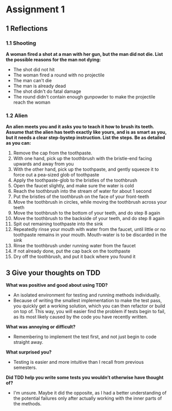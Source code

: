 # Assignment 1

## 1 Reflections


### 1.1 Shooting

**A woman fired a shot at a man with her gun, but the man did not die. List the possible
reasons for the man not dying:**

- The shot did not hit
- The woman fired a round with no projectile
- The man can't die
- The man is already dead
- The shot didn't do fatal damage
- The round didn't contain enough gunpowder to make the projectile reach the woman


### 1.2 Alien

**An alien meets you and it asks you to teach it how to brush its teeth. Assume that the
alien has teeth exactly like yours, and is as smart as you, but it needs a clear step-bystep instruction. List the steps. Be as detailed as you can:**

1. Remove the cap from the toothpaste.
2. With one hand, pick up the toothbrush with the bristle-end facing upwards and away from you
3. With the other hand, pick up the toothpaste, and gently squeeze it to force out a pea-sized glob of toothpaste
4. Apply the toothpaste-glob to the bristles of the toothbrush
5. Open the faucet slightly, and make sure the water is cold
6. Reach the toothbrush into the stream of water for about 1 second
7. Put the bristles of the toothbrush on the face of your front-teeth
8. Move the toothbrush in circles, while moving the toothbrush across your teeth
9. Move the toothbrush to the bottom of your teeth, and do step 8 again
10. Move the toothbrush to the backside of your teeth, and do step 8 again
11. Spit out remaining toothpaste into the sink
12. Repeatedly rinse your mouth with water from the faucet, until little or no toothpaste remains in your mouth. Mouth-water is to be discarded in the sink
13. Rinse the toothbrush under running water from the faucet
14. If not already done, put the cap back on the toothpaste
15. Dry off the toothbrush, and put it back where you found it


## 3 Give your thoughts on TDD

**What was positive and good about using TDD?**
- An isolated environment for testing and running methods individually.
- Because of writing the smallest implementation to make the test pass, you quickly get a working solution, which you can then refactor or build on top of. This way, you will easier find the problem if tests begin to fail, as its most likely caused by the code you have recently written.


**What was annoying or difficult?**
- Remembering to implement the test first, and not just begin to code straight away.

**What surprised you?**
- Testing is easier and more intuitive than I recall from previous semesters.

**Did TDD help you write some tests you wouldn’t otherwise have thought of?**
- I'm unsure. Maybe it did the opposite, as I had a better understanding of the potential failures only after actually working with the inner parts of the methods.